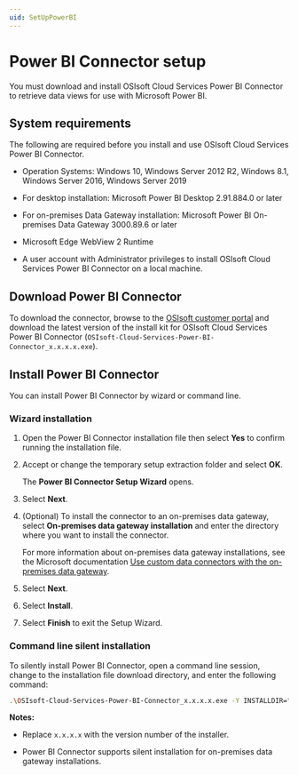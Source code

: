 ```yaml
---
uid: SetUpPowerBI
---
```


# Power BI Connector setup

You must download and install OSIsoft Cloud Services Power BI Connector to retrieve data views for use with Microsoft Power BI.

## System requirements

The following are required before you install and use OSIsoft Cloud Services Power BI Connector.

- Operation Systems: Windows 10, Windows Server 2012 R2, Windows 8.1, Windows Server 2016, Windows Server 2019

- For desktop installation: Microsoft Power BI Desktop 2.91.884.0 or later

- For on-premises Data Gateway installation: Microsoft Power BI On-premises Data Gateway 3000.89.6 or later

- Microsoft Edge WebView 2 Runtime

- A user account with Administrator privileges to install OSIsoft Cloud Services Power BI Connector on a local machine.

## Download Power BI Connector

To download the connector, browse to the [OSIsoft customer portal](https://my.osisoft.com/) and download the latest version of the install kit for OSIsoft Cloud Services Power BI Connector (`OSIsoft-Cloud-Services-Power-BI-Connector_x.x.x.x.exe`).

## Install Power BI Connector

You can install Power BI Connector by wizard or command line.

### Wizard installation

1. Open the Power BI Connector installation file then select **Yes** to confirm running the installation file.

1. Accept or change the temporary setup extraction folder and select **OK**.

    The **Power BI Connector Setup Wizard** opens.

1. Select **Next**.

1. (Optional) To install the connector to an on-premises data gateway, select **On-premises data gateway installation** and enter the directory where you want to install the connector.

    For more information about on-premises data gateway installations, see the Microsoft documentation [Use custom data connectors with the on-premises data gateway](https://learn.microsoft.com/en-us/power-bi/connect-data/service-gateway-custom-connectors).

1. Select **Next**.

1. Select **Install**.

1. Select **Finish** to exit the Setup Wizard.

### Command line silent installation

To silently install Power BI Connector, open a command line session, change to the installation file download directory, and enter the following command:

```bash
.\OSIsoft-Cloud-Services-Power-BI-Connector_x.x.x.x.exe -Y INSTALLDIR="<install path>" /quiet
```

**Notes:**

- Replace `x.x.x.x` with the version number of the installer.

- Power BI Connector supports silent installation for on-premises data gateway installations.